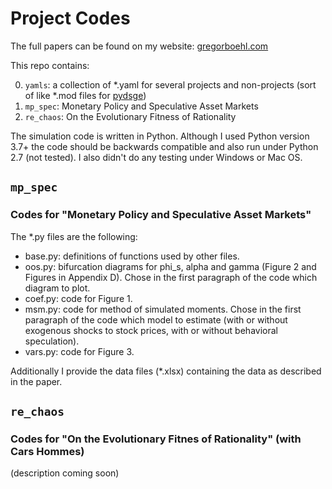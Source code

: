
# Project Codes

The full papers can be found on my website: [gregorboehl.com](gregorboehl.com)

This repo contains:

0. `yamls`: a collection of *.yaml for several projects and non-projects (sort of like *.mod files for [pydsge](https://github.com/gboehl/pydsge)) 
1. `mp_spec`: Monetary Policy and Speculative Asset Markets 
2. `re_chaos`: On the Evolutionary Fitness of Rationality

The simulation code is written in Python. Although I used Python version 3.7+ the code should be backwards compatible and also run under Python 2.7 (not tested). I also didn't do any testing under Windows or Mac OS.

## `mp_spec`
### Codes for "Monetary Policy and Speculative Asset Markets"

The *.py files are the following:
  
   * base.py: definitions of functions used by other files.
   * oos.py: bifurcation diagrams for phi_s, alpha and gamma (Figure 2 and Figures in Appendix D). Chose in the first paragraph of the code which diagram to plot.
   * coef.py: code for Figure 1.
   * msm.py: code for method of simulated moments. Chose in the first paragraph of the code which model to estimate (with or without exogenous shocks to stock prices, with or without behavioral speculation).
   * vars.py: code for Figure 3.

Additionally I provide the data files (*.xlsx) containing the data as described in the paper.

## `re_chaos`
### Codes for "On the Evolutionary Fitnes of Rationality" (with Cars Hommes)

(description coming soon)
